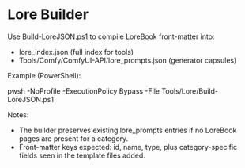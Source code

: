 # Lore Builder

Use Build-LoreJSON.ps1 to compile LoreBook front-matter into:

- lore_index.json (full index for tools)
- Tools/Comfy/ComfyUI-API/lore_prompts.json (generator capsules)

Example (PowerShell):

pwsh -NoProfile -ExecutionPolicy Bypass -File Tools/Lore/Build-LoreJSON.ps1

Notes:

- The builder preserves existing lore_prompts entries if no LoreBook pages are present for a category.
- Front-matter keys expected: id, name, type, plus category-specific fields seen in the template files added.
